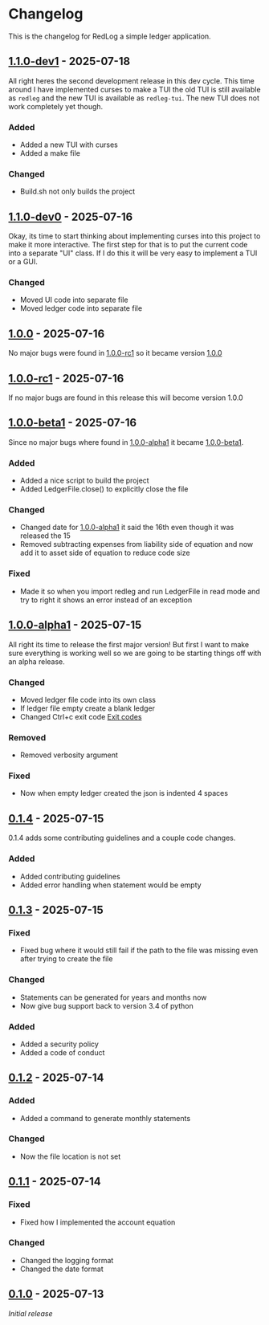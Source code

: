 # Changelog

This is the changelog for RedLog a simple ledger application.

## [1.1.0-dev1] - 2025-07-18

All right heres the second development release in this dev cycle. This time around I have implemented curses to make a TUI the old TUI is still available as `redleg` and the new TUI is available as `redleg-tui`. The new TUI does not work completely yet though.

### Added

- Added a new TUI with curses
- Added a make file

### Changed

- Build.sh not only builds the project

## [1.1.0-dev0] - 2025-07-16

Okay, its time to start thinking about implementing curses into this  project to make it more interactive. The first step for that is to put the current code into a separate "UI" class. If I do this it will be very easy to implement a TUI or a GUI.

### Changed

- Moved UI code into separate file
- Moved ledger code into separate file

## [1.0.0] - 2025-07-16

No major bugs were found in [1.0.0-rc1](#100-rc1---2025-07-16) so it became version [1.0.0]

## [1.0.0-rc1] - 2025-07-16

If no major bugs are found in this release this will become version 1.0.0

## [1.0.0-beta1] - 2025-07-16

Since no major bugs where found in [1.0.0-alpha1](#100-alpha1---2025-07-15) it became [1.0.0-beta1].

### Added

- Added a nice script to build the project
- Added LedgerFile.close() to explicitly close the file

### Changed

- Changed date for [1.0.0-alpha1](#100-alpha1---2025-07-15) it said the 16th even though it was released the 15
- Removed subtracting expenses from liability side of equation and now add it to asset side of equation to reduce code size

### Fixed

- Made it so when you import redleg and run LedgerFile in read mode and try to right it shows an error instead of an exception

## [1.0.0-alpha1] - 2025-07-15

All right its time to release the first major version! But first I want to make sure everything is working well so we are going to be starting things off with an alpha release.

### Changed

- Moved ledger file code into its own class
- If ledger file empty create a blank ledger
- Changed Ctrl+c exit code [Exit codes](https://www.febooti.com/products/automation-workshop/online-help/actions/run-cmd-command/exit-codes/)

### Removed

- Removed verbosity argument

### Fixed

- Now when empty ledger created the json is indented 4 spaces

## [0.1.4] - 2025-07-15

0.1.4 adds some contributing guidelines and a couple code changes.

### Added

- Added contributing guidelines
- Added error handling when statement would be empty

## [0.1.3] - 2025-07-15

### Fixed

- Fixed bug where it would still fail if the path to the file was missing even after trying to create the file

### Changed

- Statements can be generated for years and months now
- Now give bug support back to version 3.4 of python

### Added

- Added a security policy
- Added a code of conduct

## [0.1.2] - 2025-07-14

### Added

- Added a command to generate monthly statements

### Changed

- Now the file location is not set

## [0.1.1] - 2025-07-14

### Fixed

- Fixed how I implemented the account equation

### Changed

- Changed the logging format
- Changed the date format

## [0.1.0] - 2025-07-13

_Initial release_

[0.1.0]: https://github.com/TheCrunching/RedLeg/releases/tag/v0.1.0
[0.1.1]: https://github.com/TheCrunching/RedLeg/releases/tag/v0.1.1
[0.1.2]: https://github.com/TheCrunching/RedLeg/releases/tag/v0.1.2
[0.1.3]: https://github.com/TheCrunching/RedLeg/releases/tag/v0.1.3
[0.1.4]: https://github.com/TheCrunching/RedLeg/releases/tag/v0.1.4
[1.0.0-alpha1]: https://github.com/TheCrunching/RedLeg/releases/tag/v1.0.0-alpha1
[1.0.0-beta1]: https://github.com/TheCrunching/RedLeg/releases/tag/v1.0.0-beta1
[1.0.0-rc1]: https://github.com/TheCrunching/RedLeg/releases/tag/v1.0.0-rc1
[1.0.0]: https://github.com/TheCrunching/RedLeg/releases/tag/v1.0.0
[1.1.0-dev0]: https://github.com/TheCrunching/RedLeg/releases/tag/v1.1.0-dev0
[1.1.0-dev1]: https://github.com/TheCrunching/RedLeg/releases/tag/v1.1.0-dev1
